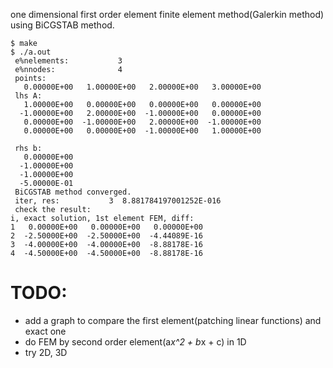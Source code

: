 one dimensional first order element finite element method(Galerkin method) using BiCGSTAB method.

~~~
$ make
$ ./a.out
 e%nelements:           3
 e%nnodes:              4
 points:
   0.00000E+00   1.00000E+00   2.00000E+00   3.00000E+00
 lhs A:
   1.00000E+00   0.00000E+00   0.00000E+00   0.00000E+00
  -1.00000E+00   2.00000E+00  -1.00000E+00   0.00000E+00
   0.00000E+00  -1.00000E+00   2.00000E+00  -1.00000E+00
   0.00000E+00   0.00000E+00  -1.00000E+00   1.00000E+00

 rhs b:
   0.00000E+00
  -1.00000E+00
  -1.00000E+00
  -5.00000E-01
 BiCGSTAB method converged.
 iter, res:           3  8.881784197001252E-016
 check the result:
i, exact solution, 1st element FEM, diff:
1   0.00000E+00   0.00000E+00   0.00000E+00
2  -2.50000E+00  -2.50000E+00  -4.44089E-16
3  -4.00000E+00  -4.00000E+00  -8.88178E-16
4  -4.50000E+00  -4.50000E+00  -8.88178E-16
~~~
  
TODO:
======
* add a graph to compare the first element(patching linear functions) and exact one
* do FEM by second order element(a*x^2 + b*x + c) in 1D
* try 2D, 3D
